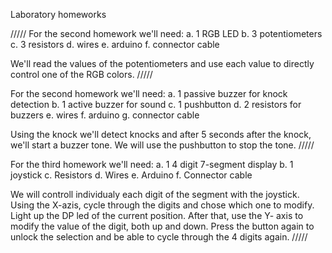 Laboratory homeworks


/////
For the second homework we'll need:
a. 1 RGB LED
b. 3 potentiometers
c. 3 resistors
d. wires
e. arduino
f. connector cable

We'll read the values of the potentiometers and use each value to directly control one of the RGB colors.
/////


For the second homework we'll need:
a. 1 passive buzzer for knock detection
b. 1 active buzzer for sound
c. 1 pushbutton
d. 2 resistors for buzzers
e. wires
f. arduino
g. connector cable

Using the knock we'll detect knocks and after 5 seconds after the knock, we'll start a buzzer tone.
We will use the pushbutton to stop the tone.
/////


For the third homework we'll need:
a. 1 4 digit 7-segment display
b. 1 joystick
c. Resistors
d. Wires
e. Arduino
f. Connector cable

We will controll individualy each digit of the segment with the joystick. Using the X-azis, cycle through the digits and chose which one to modify. Light up the DP led of the current position. After that, use the Y- axis to modify the value of the digit, both up and down. Press the button again to unlock the selection and be able to cycle through the 4 digits again.
/////

